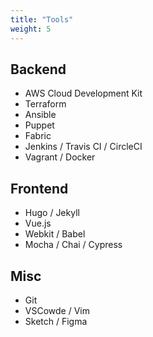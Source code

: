 ```yaml
---
title: "Tools"
weight: 5
---
```


## Backend

- AWS Cloud Development Kit
- Terraform
- Ansible
- Puppet
- Fabric
- Jenkins / Travis CI / CircleCI
- Vagrant / Docker

## Frontend

- Hugo / Jekyll
- Vue.js
- Webkit / Babel
- Mocha / Chai / Cypress

## Misc

- Git
- VSCowde / Vim
- Sketch / Figma
